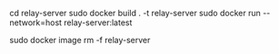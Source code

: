 cd relay-server
sudo docker build . -t relay-server
sudo docker run --network=host relay-server:latest

sudo docker image rm -f relay-server

